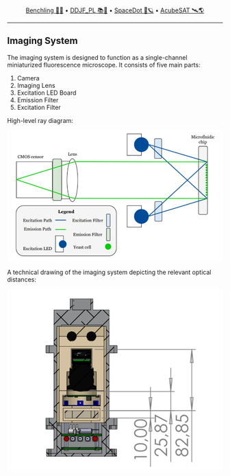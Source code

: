 <div align="center">
<p>
    <a href="https://benchling.com/organizations/acubesat/">Benchling 🎐🧬</a> &bull;
    <a href="https://gitlab.com/acubesat/documentation/cdr-public/-/blob/master/DDJF/DDJF_PL.pdf?expanded=true&viewer=rich">DDJF_PL 📚🧪</a> &bull;
    <a href="https://spacedot.gr/">SpaceDot 🌌🪐</a> &bull;
    <a href="https://acubesat.spacedot.gr/">AcubeSAT 🛰️🌎</a>
</p>
</div>

---

## Imaging System

The imaging system is designed to function as a single-channel miniaturized fluorescence microscope. It consists of five main parts:

1. Camera
2. Imaging Lens
3. Excitation LED Board
4. Emission Filter
5. Excitation Filter

High-level ray diagram:

![](Ray-diagram.png)

A technical drawing of the imaging system depicting the relevant optical distances:

![](Imaging-system.png)
